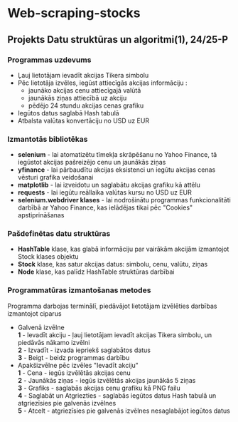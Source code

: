 # Web-scraping-stocks
## Projekts Datu struktūras un algoritmi(1), 24/25-P
### Programmas uzdevums
- Ļauj lietotājam ievadīt akcijas Tikera simbolu
- Pēc lietotāja izvēles, iegūst attiecīgās akcijas informāciju :
  * jaunāko akcijas cenu attiecīgajā valūtā
  * jaunākās ziņas attiecībā uz akciju
  * pēdējo 24 stundu akcijas cenas grafiku
- Iegūtos datus saglabā Hash tabulā
- Atbalsta valūtas konvertāciju no USD uz EUR 
### Izmantotās bibliotēkas
* **selenium** - lai atomatizētu tīmekļa skrāpēšanu no Yahoo Finance, tā iegūstot akcijas pašreizējo cenu un jaunākās ziņas
* **yfinance** - lai pārbaudītu akcijas eksistenci un iegūtu akcijas cenas vēsturi grafika veidošanai
* **matplotlib** - lai izveidotu un saglabātu akcijas grafiku kā attēlu
* **requests** -  lai iegūtu reāllaika valūtas kursu no USD uz EUR
* **selenium.webdriver klases** - lai nodrošinātu programmas funkcionalitāti darbībā ar Yahoo Finance, kas ielādējas tikai pēc "Cookies" apstiprināšanas
### Pašdefinētas datu struktūras
* **HashTable** klase, kas glabā informāciju par vairākām akcijām izmantojot Stock klases objektu
* **Stock** klase, kas satur akcijas datus: simbolu, cenu, valūtu, ziņas
* **Node** klase, kas palīdz HashTable struktūras darbībai
### Programmatūras izmantošanas metodes
Programma darbojas terminālī, piedāvājot lietotājam izvēlēties darbības izmantojot ciparus
- Galvenā izvēlne  
  **1** - Ievadīt akciju - ļauj lietotājam ievadīt akcijas Tikera simbolu, un piedāvās nākamo izvēlni  
  **2** - Izvadīt - izvada iepriekš saglabātos datus  
  **3** - Beigt - beidz programmas darbību  
- Apakšizvēlne pēc izvēles "Ievadīt akciju"  
  **1** - Cena - iegūs izvēlētās akcijas cenu  
  **2** - Jaunākās ziņas - iegūs izvēlētās akcijas jaunākās 5 ziņas  
  **3** - Grafiks - saglabās akcijas cenu grafiku kā PNG failu  
  **4** - Saglabāt un Atgriezties - saglabās iegūtos datus Hash tabulā un atgriezīsies pie galvenās izvēlnes  
  **5** - Atcelt - atgriezīsies pie galvenās izvēlnes nesaglabājot iegūtos datus  
